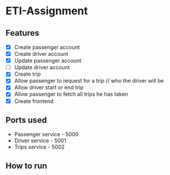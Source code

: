 # ETI-Assignment

## Features

- [x] Create passenger account
- [x] Create driver account
- [x] Update passenger account
- [ ] Update driver account
- [x] Create trip
- [x] Allow passenger to request for a trip // who the driver will be
- [x] Allow driver start or end trip
- [x] Allow passenger to fetch all trips he has taken
- [x] Create frontend

## Ports used

- Passenger service - 5000
- Driver service - 5001
- Trips service - 5002

## How to run
